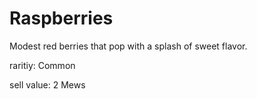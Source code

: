 # Raspberries

Modest red berries that pop with a splash of sweet flavor.

raritiy: Common

sell value: 2 Mews